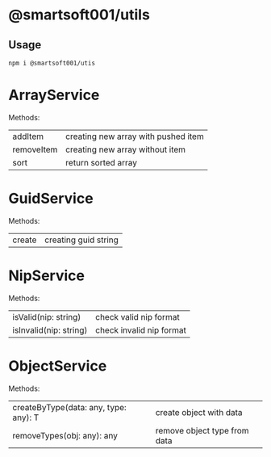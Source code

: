 # @smartsoft001/utils

## Usage

`npm i @smartsoft001/utis`

# ArrayService

Methods:
<table>
    <tr>
        <td>addItem</td>
        <td>creating new array with pushed item</td>
    </tr>
    <tr>
        <td>removeItem</td>
        <td>creating new array without item</td>
    </tr>
    <tr>
        <td>sort</td>
        <td>return sorted array</td>
    </tr>
</table>

# GuidService

Methods:
<table>
    <tr>
        <td>create</td>
        <td>creating guid string</td>
    </tr>
</table>

# NipService

Methods:
<table>
    <tr>
        <td>isValid(nip: string)</td>
        <td>check valid nip format</td>
    </tr>
    <tr>
        <td>isInvalid(nip: string)</td>
        <td>check invalid nip format</td>
    </tr>
</table>

# ObjectService

Methods:
<table>
    <tr>
        <td>createByType<T>(data: any, type: any): T</td>
        <td>create object with data</td>
    </tr>
    <tr>
        <td>removeTypes(obj: any): any</td>
        <td>remove object type from data</td>
    </tr>
</table>
